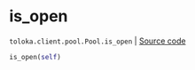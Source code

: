 # is_open
`toloka.client.pool.Pool.is_open` | [Source code](https://github.com/Toloka/toloka-kit/blob/v1.2.0.post1/src/client/pool/__init__.py#L248)

```python
is_open(self)
```

